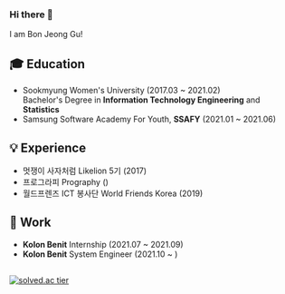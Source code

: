 ### Hi there 👋 <br>
I am Bon Jeong Gu!

## :mortar_board: Education 
- Sookmyung Women's University (2017.03 ~ 2021.02)   
  Bachelor's Degree in __Information Technology Engineering__ and __Statistics__    
- Samsung Software Academy For Youth, __SSAFY__ (2021.01 ~ 2021.06)
    
    
    
## :bulb: Experience
- 멋쟁이 사자처럼 Likelion 5기 (2017) 
- 프로그라피 Prography ()
- 월드프렌즈 ICT 봉사단 World Friends Korea (2019)

## :office: Work
- __Kolon Benit__ Internship (2021.07 ~ 2021.09)
- __Kolon Benit__ System Engineer (2021.10 ~ )
 
## 
[![solved.ac tier](http://mazassumnida.wtf/api/generate_badge?boj=bjgu97)](https://solved.ac/bjgu97)

<!--
**bjgu97/bjgu97** is a ✨ _special_ ✨ repository because its `README.md` (this file) appears on your GitHub profile.

Here are some ideas to get you started:

- 🔭 I’m currently working on ...
- 🌱 I’m currently learning ...
- 👯 I’m looking to collaborate on ...
- 🤔 I’m looking for help with ...
- 💬 Ask me about ...
- 📫 How to reach me: ...
- 😄 Pronouns: ...
- ⚡ Fun fact: ...
-->
